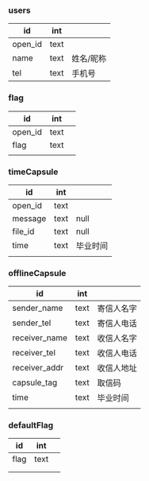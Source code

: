 ### users

| id      | int  |           |
| ------- | ---- | --------- |
| open_id | text |           |
| name    | text | 姓名/昵称 |
| tel     | text | 手机号    |

### flag

| id      | int  |      |
| ------- | ---- | ---- |
| open_id | text |      |
| flag    | text |      |
|         |      |      |

### timeCapsule

| id      | int  |          |
| ------- | ---- | -------- |
| open_id | text |          |
| message | text | null     |
| file_id | text | null     |
| time    | text | 毕业时间 |
|         |      |          |

### offlineCapsule

| id            | int  |            |
| ------------- | ---- | ---------- |
| sender_name   | text | 寄信人名字 |
| sender_tel    | text | 寄信人电话 |
| receiver_name | text | 收信人名字 |
| receiver_tel  | text | 收信人电话 |
| receiver_addr | text | 收信人地址 |
| capsule_tag   | text | 取信码     |
| time          | text | 毕业时间   |
|               |      |            |

### defaultFlag

| id   | int  |      |
| ---- | ---- | ---- |
| flag | text |      |
|      |      |      |
|      |      |      |

